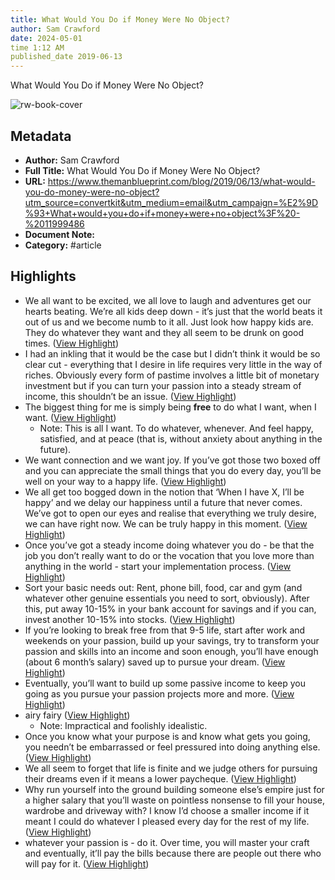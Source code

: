 ```yaml
---
title: What Would You Do if Money Were No Object?
author: Sam Crawford
date: 2024-05-01
time 1:12 AM
published_date 2019-06-13
---
```

What Would You Do if Money Were No Object?

![rw-book-cover](http://static1.squarespace.com/static/622876ac5b6aa51f4de2c41c/622876ad5b6aa51f4de2c456/622a1b662df7f809c413f0fe/1677164990367/B6550BCD-6A20-4206-BE94-1326E3568CCA.jpeg?format=1500w)

## Metadata
- **Author:** Sam Crawford
- **Full Title:** What Would You Do if Money Were No Object?
- **URL:** https://www.themanblueprint.com/blog/2019/06/13/what-would-you-do-money-were-no-object?utm_source=convertkit&utm_medium=email&utm_campaign=%E2%9D%93+What+would+you+do+if+money+were+no+object%3F%20-%2011999486
- **Document Note:** 
- **Category:** #article

## Highlights
- We all want to be excited, we all love to laugh and adventures get our hearts beating. We’re all kids deep down - it’s just that the world beats it out of us and we become numb to it all.
  Just look how happy kids are. They do whatever they want and they all seem to be drunk on good times. ([View Highlight](https://read.readwise.io/read/01hdehjxz9v9jy30ckafjswns2))
- I had an inkling that it would be the case but I didn’t think it would be so clear cut - everything that I desire in life requires very little in the way of riches.
  Obviously every form of pastime involves a little bit of monetary investment but if you can turn your passion into a steady stream of income, this shouldn’t be an issue. ([View Highlight](https://read.readwise.io/read/01hdehqbxagsbceps3sm6yh79x))
- The biggest thing for me is simply being **free** to do what I want, when I want. ([View Highlight](https://read.readwise.io/read/01hdehqe1zfavcjf99hf62crga))
    - Note: This is all I want. To do whatever, whenever. And feel happy, satisfied, and at peace (that is, without anxiety about anything in the future).
- We want connection and we want joy. If you’ve got those two boxed off and you can appreciate the small things that you do every day, you’ll be well on your way to a happy life. ([View Highlight](https://read.readwise.io/read/01hdehvz84704s4fzm6hkvaath))
- We all get too bogged down in the notion that ‘When I have X, I’ll be happy’ and we delay our happiness until a future that never comes. We’ve got to open our eyes and realise that everything we truly desire, we can have right now.
  We can be truly happy in this moment. ([View Highlight](https://read.readwise.io/read/01hdehz5g6bqj7q8ck9y3xb48t))
- Once you’ve got a steady income doing whatever you do - be that the job you don’t really want to do or the vocation that you love more than anything in the world - start your implementation process. ([View Highlight](https://read.readwise.io/read/01hdej0r2a64d6pecqtxb6j3b9))
- Sort your basic needs out: Rent, phone bill, food, car and gym (and whatever other genuine essentials you need to sort, obviously). After this, put away 10-15% in your bank account for savings and if you can, invest another 10-15% into stocks. ([View Highlight](https://read.readwise.io/read/01hdej156shzjk37e837tyed2k))
- If you’re looking to break free from that 9-5 life, start after work and weekends on your passion, build up your savings, try to transform your passion and skills into an income and soon enough, you’ll have enough (about 6 month’s salary) saved up to pursue your dream. ([View Highlight](https://read.readwise.io/read/01hdej3e8hknpcss5ks4wvg60k))
- Eventually, you’ll want to build up some passive income to keep you going as you pursue your passion projects more and more. ([View Highlight](https://read.readwise.io/read/01hdej5dhgsh3xwm0031x22611))
- airy fairy ([View Highlight](https://read.readwise.io/read/01hdej7yr3aqc0z5xe3gesmsx4))
    - Note: Impractical and foolishly idealistic.
- Once you know what your purpose is and know what gets you going, you needn’t be embarrassed or feel pressured into doing anything else. ([View Highlight](https://read.readwise.io/read/01hdej8t7dsmz6nfneg1kt0eaz))
- We all seem to forget that life is finite and we judge others for pursuing their dreams even if it means a lower paycheque. ([View Highlight](https://read.readwise.io/read/01hdej95p31nw1v5e1g0qzs051))
- Why run yourself into the ground building someone else’s empire just for a higher salary that you’ll waste on pointless nonsense to fill your house, wardrobe and driveway with? I know I’d choose a smaller income if it meant I could do whatever I pleased every day for the rest of my life. ([View Highlight](https://read.readwise.io/read/01hdej9r40tgr992g85hc7exwe))
- whatever your passion is - do it. Over time, you will master your craft and eventually, it’ll pay the bills because there are people out there who will pay for it. ([View Highlight](https://read.readwise.io/read/01hdejampwh203y6tekfmetz7g))
